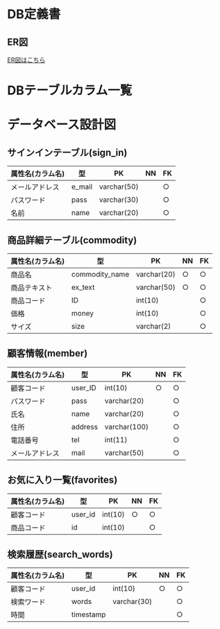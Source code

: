 # DB定義書
## ER図
[ER図はこちら](https://github.com/ASO2001040/2021ECsite/blob/8a4ffd29be36eeace42ee85f3df4f499da8450dd/DB%E8%A8%AD%E8%A8%88%E6%9B%B8/ER%E5%9B%B3.md)

# DBテーブルカラム一覧

# データベース設計図

## サインインテーブル(sign_in)

属性名(カラム名)|型|PK|NN|FK|
|-----|--|--|--|--|
|メールアドレス|e_mail|varchar(50)||○||
|パスワード|pass|varchar(30)||○|○|
|名前|name|varchar(20)||○||

## 商品詳細テーブル(commodity)

属性名(カラム名)|型|PK|NN|FK|
|-----|--|--|--|--|
|商品名|commodity_name|varchar(20)|○|○||
|商品テキスト|ex_text|varchar(50) |○|○|○|
|商品コード|ID|int(10)||○||
|価格|money|int(10)||○||
|サイズ|size|varchar(2)||○||

## 顧客情報(member)

属性名(カラム名)|型|PK|NN|FK|
|-----|--|--|--|--|
|顧客コード|user_ID|int(10)|○|○||
|パスワード|pass|varchar(20)||○||
|氏名|name|varchar(20)||○||
|住所|address|varchar(100)||○||
|電話番号|tel|int(11)||○||
|メールアドレス|mail|varchar(50)||○||

## お気に入り一覧(favorites)

属性名(カラム名)|型|PK|NN|FK|
|-----|--|--|--|--|
|顧客コード|user_id|int(10)|○|○||
|商品コード|id|int(10)||○||

## 検索履歴(search_words)

属性名(カラム名)|型|PK|NN|FK|
|-----|--|--|--|--|
|顧客コード|user_id|int(10)|○|○||
|検索ワード|words|varchar(30)||○||
|時間|timestamp|||○||
